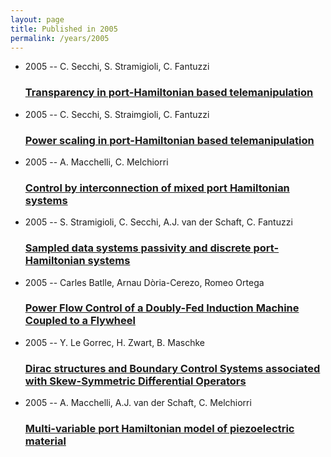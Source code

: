 ```yaml
---
layout: page
title: Published in 2005
permalink: /years/2005
---
```


<ul class="post-list">

  <li>
    <span class="post-meta">2005 -- C. Secchi, S. Stramigioli, C. Fantuzzi</span>
    <h3><a class="post-link" href="{{ site.baseurl }}/transparency-in-port-hamiltonian-based-telemanipulation-IROS">Transparency in port-Hamiltonian based telemanipulation</a></h3>
  </li>
  <li>
    <span class="post-meta">2005 -- C. Secchi, S. Straimgioli, C. Fantuzzi</span>
    <h3><a class="post-link" href="{{ site.baseurl }}/power-scaling-in-port-hamiltonian-based-telemanipulation">Power scaling in port-Hamiltonian based telemanipulation</a></h3>
  </li>
  <li>
    <span class="post-meta">2005 -- A. Macchelli, C. Melchiorri</span>
    <h3><a class="post-link" href="{{ site.baseurl }}/control-by-interconnection-of-mixed-port-hamiltonian-systems">Control by interconnection of mixed port Hamiltonian systems</a></h3>
  </li>
  <li>
    <span class="post-meta">2005 -- S. Stramigioli, C. Secchi, A.J. van der Schaft, C. Fantuzzi</span>
    <h3><a class="post-link" href="{{ site.baseurl }}/sampled-data-systems-passivity-and-discrete-port-hamiltonian-systems">Sampled data systems passivity and discrete port-Hamiltonian systems</a></h3>
  </li>
  <li>
    <span class="post-meta">2005 -- Carles Batlle, Arnau Dòria-Cerezo, Romeo Ortega</span>
    <h3><a class="post-link" href="{{ site.baseurl }}/power-flow-control-of-a-doubly-fed-induction-machine-coupled-to-a-flywheel">Power Flow Control of a Doubly-Fed Induction Machine Coupled to a Flywheel</a></h3>
  </li>
  <li>
    <span class="post-meta">2005 -- Y. Le Gorrec, H. Zwart, B. Maschke</span>
    <h3><a class="post-link" href="{{ site.baseurl }}/dirac-structures-and-boundary-control-systems-associated-with-skew-symmetric-differential-operators">Dirac structures and Boundary Control Systems associated with Skew-Symmetric Differential Operators</a></h3>
  </li>
  <li>
    <span class="post-meta">2005 -- A. Macchelli, A.J. van der Schaft, C. Melchiorri</span>
    <h3><a class="post-link" href="{{ site.baseurl }}/multi-variable-port-hamiltonian-model-of-piezoelectric-material">Multi-variable port Hamiltonian model of piezoelectric material</a></h3>
  </li>
</ul>
